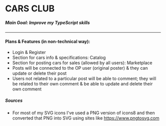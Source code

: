 # CARS CLUB

##### Main Goal: Improve my **TypeScript** skills

---

#### Plans & Features (in non-technical way):

- Login & Register
- Section for cars info & specifications: Catalog
- Section for posting cars for sales (allowed by all users): Marketplace
- Posts will be connected to the OP user (original poster) & they can update or delete their post
- Users not related to a particular post will be able to comment; they will be related to their own comment & be able to update and delete their own comment

##### Sources

- For most of my SVG icons I've used a PNG version of icons8 and then converted that PNG into SVG using sites like https://www.pngtosvg.com
